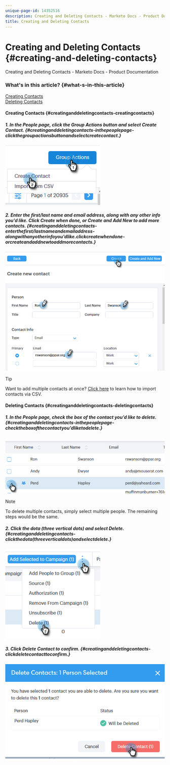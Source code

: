 ```yaml
---
unique-page-id: 14352516
description: Creating and Deleting Contacts - Marketo Docs - Product Documentation
title: Creating and Deleting Contacts
---
```


# Creating and Deleting Contacts {#creating-and-deleting-contacts}

Creating and Deleting Contacts - Marketo Docs - Product Documentation

### What's in this article? {#what-s-in-this-article}

[Creating Contacts](#creatinganddeletingcontacts-creatingcontacts)  
[Deleting Contacts](#creatinganddeletingcontacts-deletingcontacts)

#### Creating Contacts {#creatinganddeletingcontacts-creatingcontacts}

##### 1. In the People page, click the Group Actions button and select Create Contact. {#creatinganddeletingcontacts-inthepeoplepage-clickthegroupactionsbuttonandselectcreatecontact.}

![](assets/one-1.png)

##### 2. Enter the first/last name and email address, along with any other info you'd like. Click Create when done, or Create and Add New to add more contacts. {#creatinganddeletingcontacts-enterthefirst/lastnameandemailaddress-alongwithanyotherinfoyou'dlike.clickcreatewhendone-orcreateandaddnewtoaddmorecontacts.}

![](assets/two-1.png)

>[!TIP]
>
>Want to add multiple contacts at once? [Click here](http://docs.marketo.com/x/VADb) to learn how to import contacts via CSV.

#### Deleting Contacts {#creatinganddeletingcontacts-deletingcontacts}

##### 1. In the People page, check the box of the contact you’d like to delete. {#creatinganddeletingcontacts-inthepeoplepage-checktheboxofthecontactyou’dliketodelete.}

![](assets/three-1.png)

>[!NOTE]
>
>To delete multiple contacts, simply select multiple people. The remaining steps would be the same.

##### 2. Click the dota (three vertical dots) and select Delete. {#creatinganddeletingcontacts-clickthedota(threeverticaldots)andselectdelete.}

![](assets/four-1.png)

##### 3. Click Delete Contact to confirm. {#creatinganddeletingcontacts-clickdeletecontacttoconfirm.}

![](assets/five-1.png)

